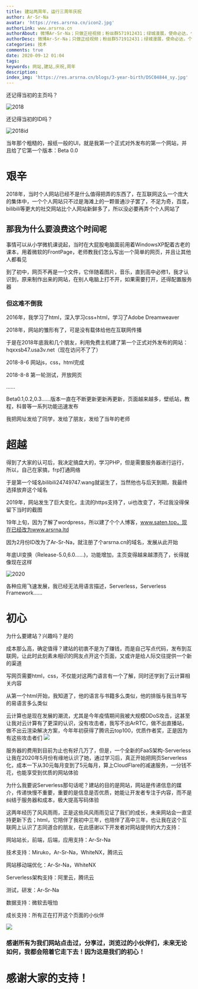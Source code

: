 ```yaml
---
title: 建站两周年，运行三周年庆祝
author: Ar-Sr-Na
avatar: 'https://res.arsrna.cn/icon2.jpg'
authorLink: www.arsrna.cn
authorAbout: 微博Ar-Sr-Na；只做正经视频；粉丝群571912431；绿城漫展，使命必达，个人网站www.arsrna.cn
authorDesc: 微博Ar-Sr-Na；只做正经视频；粉丝群571912431；绿城漫展，使命必达，个人网站www.arsrna.cn
categories: 技术
comments: true
date: 2020-09-12 01:04
tags:
keywords: 网站,建站,庆祝,周年
description:
index_img: 'https://res.arsrna.cn/blogs/3-year-birth/DSC04844_sy.jpg'
---
```

还记得当初的主页吗？

![2018](https://i.loli.net/2018/09/09/5b94a94363cc9.png)

还记得当初的ID吗？

![2018id](https://i.loli.net/2018/09/09/5b94a94695e9a.png)

当年那个粗糙的，报纸一般的UI，就是我第一个正式对外发布的第一个网站，并且给了它第一个版本：Beta 0.0

# 艰辛

2018年，当时个人网站已经不是什么值得把弄的东西了，在互联网这么一个庞大的集体中，一个个人网站只不过是海滩上的一颗普通沙子罢了，不足为奇，百度，bilibili等更大的社交网站比个人网站新鲜多了，所以没必要再弄个个人网站了

## 那我为什么要浪费这个时间呢

事情可以从小学微机课说起，当时在大屁股电脑面前用着WindowsXP配着古老的课本，用着微软的FrontPage，老师教我们怎么写出一个简单的网页，并且让其他人都看见

到了初中，网页不再是一个文件，它伴随着图片，音乐，直到高中必修1，我才认识到，原来制作出来的网站，在别人电脑上打不开，如果需要打开，还得配置服务器

### 但这难不倒我

2016年，我学习了html，深入学习css+html，学习了Adobe Dreamweaver

2018年，网站的雏形有了，可是没有载体给他在互联网传播

于是在2018年底我和几个朋友，利用免费主机建了第一个正式对外发布的网站：hqxxsb47.usa3v.net（现在访问不了了）

2018-8-6 网站js，css，html完成

2018-8-8 第一轮测试，开放网页

......

Beta0.1,0.2,0.3......版本一直在不断更新更新再更新，页面越来越多，壁纸站，教程，科普等一系列功能迅速发布

我把网址发给了同学，发给了朋友，发给了当年的老师

# 超越

得到了大家的认可后，我决定搞盘大的，学习PHP，但是需要服务器进行运行，所以，自己在家搞，frp打通网络

于是第一个域名bilibili24749747.wang就诞生了，当然他也与后天到期，我最终选择放弃这个域名

2019年，网站发生了巨大变化，主流的https支持了，ui也改变了，不过我没得保留下当时的截图

19年上旬，因为了解了wordpress，所以建了个个人博客，www.saten.top，现在已经改为www.arsrna.ltd

因为2月份ID改为了Ar-Sr-Na，就注册了个arsrna.cn的域名，发展从此开始

年底UI变换（Release-5.0,6.0......)，功能增加，主页变得越来越漂亮了，长得就像现在这样

![2020](https://res.arsrna.cn/blogs/3-year-birth/QQ%E6%88%AA%E5%9B%BE20200912013349.png)

各种应用飞速发展，我已经无法用语言描述，Serverless，Serverless Framework......

# 初心

为什么要建站？兴趣吗？是的

成本那么高，确定值得？建站的初衷不是为了赚钱，而是自己写点代码，发布到互联网，让此时此刻素未相识的网友点开这个页面，又或许是给人际交往提供一个新的渠道

写网页需要html，css，不仅能对这两门语言有一个了解，同时还学到了云计算相关内容

从第一个html开始，我知道了，他的语言与书籍多么类似，他的排版与我当年写的易语言多么类似

云计算也是现在发展的潮流，尤其是今年疫情期间我被大规模DDoS攻击，这甚至让我对云计算有了更深的认识，没有攻击者，我写不出ArRTC，做不出直播站，做不出云渲染解决方案，今年年初获得了腾讯云top100，优质作者奖，正是因为有这些攻击者们
![](https://arsrnasite.cn-gd.ufileos.com/1.webp)

服务器的费用到目前为止也有好几万了，但是，一个全新的FaaS架构-Serverless让我在2020年5月份有缘地认识了她，通过学习后，真正开始把网页Serverless化，成本一下从30元每月变到了5元每月，算上CloudFlare的减速服务，一分钱不花，也能享受到优质的网站体验

为什么我要说Serverless那句话呢？建站的目的是网站，网站是传递信息的媒介，传递快慢不重要，重要的是信息是否优质，她能让开发者专注于内容，而不是纠结于服务器和成本，极大提高写码体验

这两年经历了风风雨雨，正是这些风风雨雨见证了我们的成长，未来网站会一直坚持更新下去；html，它陪伴了我初中三年，也陪伴了高中三年，也让我在这个互联网上认识了志同道合的朋友，在此感谢以下开发者对网站提供的大力支持：

网站站长，前端，后端，应用支持：Ar-Sr-Na

技术支持：Miruko，Ar-Sr-Na，WhiteNX，腾讯云

网站移动端优化：Ar-Sr-Na，WhiteNX

Serverless架构支持：阿里云，腾讯云

测试，研发：Ar-Sr-Na

数据支持：微软去哦怕

成长支持：所有正在打开这个页面的小伙伴

![](https://res.arsrna.cn/blogs/3-year-birth/ApStaff.jpg)

### 感谢所有为我们网站点击过，分享过，浏览过的小伙伴们，未来无论如何，我都会陪着它走下去！因为这是我们的初心！

# 感谢大家的支持！
